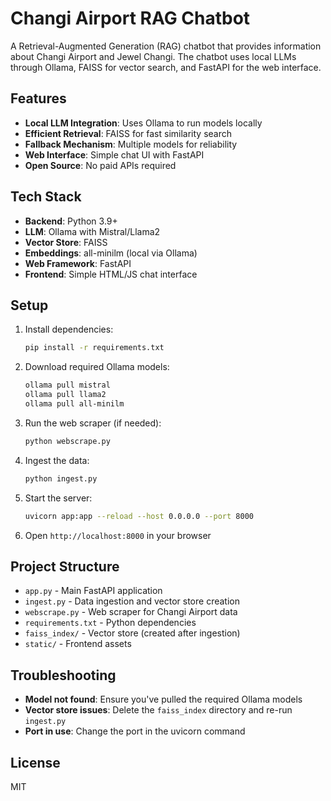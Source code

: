 # Changi Airport RAG Chatbot

A Retrieval-Augmented Generation (RAG) chatbot that provides information about Changi Airport and Jewel Changi. The chatbot uses local LLMs through Ollama, FAISS for vector search, and FastAPI for the web interface.

## Features

- **Local LLM Integration**: Uses Ollama to run models locally
- **Efficient Retrieval**: FAISS for fast similarity search
- **Fallback Mechanism**: Multiple models for reliability
- **Web Interface**: Simple chat UI with FastAPI
- **Open Source**: No paid APIs required

## Tech Stack

- **Backend**: Python 3.9+
- **LLM**: Ollama with Mistral/Llama2
- **Vector Store**: FAISS
- **Embeddings**: all-minilm (local via Ollama)
- **Web Framework**: FastAPI
- **Frontend**: Simple HTML/JS chat interface

## Setup

1. Install dependencies:
   ```bash
   pip install -r requirements.txt
   ```

2. Download required Ollama models:
   ```bash
   ollama pull mistral
   ollama pull llama2
   ollama pull all-minilm
   ```

3. Run the web scraper (if needed):
   ```bash
   python webscrape.py
   ```

4. Ingest the data:
   ```bash
   python ingest.py
   ```

5. Start the server:
   ```bash
   uvicorn app:app --reload --host 0.0.0.0 --port 8000
   ```

6. Open `http://localhost:8000` in your browser

## Project Structure

- `app.py` - Main FastAPI application
- `ingest.py` - Data ingestion and vector store creation
- `webscrape.py` - Web scraper for Changi Airport data
- `requirements.txt` - Python dependencies
- `faiss_index/` - Vector store (created after ingestion)
- `static/` - Frontend assets

## Troubleshooting

- **Model not found**: Ensure you've pulled the required Ollama models
- **Vector store issues**: Delete the `faiss_index` directory and re-run `ingest.py`
- **Port in use**: Change the port in the uvicorn command

## License

MIT
